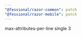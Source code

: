 ```yaml
---
"@fessional/razor-common": patch
"@fessional/razor-mobile": patch
---
```


max-attributes-per-line single 3
